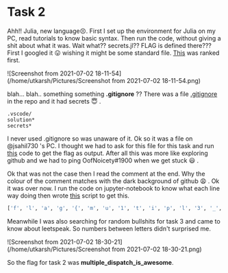 # Task 2

Ahh!!  Julia, new language:persevere:. First I set up the environment for Julia on my PC, read tutorials to know basic syntax. Then run the code, without giving a shit about what it was. Wait what?? secrets.jl?? FLAG is defined there??? First I googled it :stuck_out_tongue: wishing it might be some standard file. [This](https://geniejl.readthedocs.io/en/latest/documentation/14--The_Secrets_File/) was ranked first.

![Screenshot from 2021-07-02 18-11-54](/home/utkarsh/Pictures/Screenshot from 2021-07-02 18-11-54.png)

blah... blah.. something something  **.gitignore** ?? There was a file [.gitignore](https://github.com/CSEA-IITB/Assignment/blob/main/.gitignore) in the repo and it had secrets :innocent: . 

```
.vscode/
solution*
secrets*
```

I never used .gitignore so was unaware of it. Ok so it was a file on @jsahil730 's PC. I thought we had to ask for this file for this task and run [this](https://github.com/geekyuttu/csec-convener-assignment/blob/main/task2/challenge.jl) code to get the flag as output. After all this was more like exploring github and we had to ping OofNoicety#1900 when we get stuck :smiley: . 

Ok that was not the case then I read the comment at the end. Why the colour of the comment matches with the dark background of github :weary: . Ok it was over now. I run the code on jupyter-notebook to know what each line way doing then wrote [this](https://github.com/geekyuttu/csec-convener-assignment/blob/main/task2/script.py) script to get this.

```bash
['f', 'l', 'a', 'g', '{', 'm', 'u', '1', 't', 'i', 'p', 'l', '3', '_', 'd', 'i', '5', 'p', '4', 't', 'c', 'h', '_', '1', 's', '_', '4', 'w', 'e', '5', '0', 'm', 'e', '}']
```

Meanwhile I was also searching for random bullshits for task 3 and came to know about leetspeak. So numbers between letters didn't surprised me. 

![Screenshot from 2021-07-02 18-30-21](/home/utkarsh/Pictures/Screenshot from 2021-07-02 18-30-21.png)

So the flag for task 2 was **multiple_dispatch_is_awesome**.